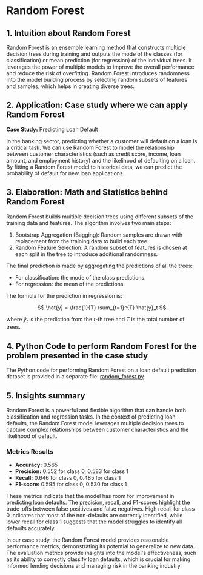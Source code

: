 # Random Forest

## 1. Intuition about Random Forest
Random Forest is an ensemble learning method that constructs multiple decision trees during training and outputs the mode of the classes (for classification) or mean prediction (for regression) of the individual trees. It leverages the power of multiple models to improve the overall performance and reduce the risk of overfitting. Random Forest introduces randomness into the model building process by selecting random subsets of features and samples, which helps in creating diverse trees.

## 2. Application: Case study where we can apply Random Forest
**Case Study:** Predicting Loan Default

In the banking sector, predicting whether a customer will default on a loan is a critical task. We can use Random Forest to model the relationship between customer characteristics (such as credit score, income, loan amount, and employment history) and the likelihood of defaulting on a loan. By fitting a Random Forest model to historical data, we can predict the probability of default for new loan applications.

## 3. Elaboration: Math and Statistics behind Random Forest
Random Forest builds multiple decision trees using different subsets of the training data and features. The algorithm involves two main steps:
1. Bootstrap Aggregation (Bagging): Random samples are drawn with replacement from the training data to build each tree.
2. Random Feature Selection: A random subset of features is chosen at each split in the tree to introduce additional randomness.

The final prediction is made by aggregating the predictions of all the trees:
- For classification: the mode of the class predictions.
- For regression: the mean of the predictions.

The formula for the prediction in regression is:

$$
\hat{y} = \frac{1}{T} \sum_{t=1}^{T} \hat{y}_t 
$$

where $\hat{y}_t$ is the prediction from the $t$-th tree and $T$ is the total number of trees.

## 4. Python Code to perform Random Forest for the problem presented in the case study
The Python code for performing Random Forest on a loan default prediction dataset is provided in a separate file: [random_forest.py](./random_forest.py).

## 5. Insights summary
Random Forest is a powerful and flexible algorithm that can handle both classification and regression tasks. In the context of predicting loan defaults, the Random Forest model leverages multiple decision trees to capture complex relationships between customer characteristics and the likelihood of default.

### Metrics Results
- **Accuracy:** 0.565
- **Precision:** 0.552 for class 0, 0.583 for class 1
- **Recall:** 0.646 for class 0, 0.485 for class 1
- **F1-score:** 0.595 for class 0, 0.530 for class 1

These metrics indicate that the model has room for improvement in predicting loan defaults. The precision, recall, and F1-scores highlight the trade-offs between false positives and false negatives. High recall for class 0 indicates that most of the non-defaults are correctly identified, while lower recall for class 1 suggests that the model struggles to identify all defaults accurately.

In our case study, the Random Forest model provides reasonable performance metrics, demonstrating its potential to generalize to new data. The evaluation metrics provide insights into the model's effectiveness, such as its ability to correctly classify loan defaults, which is crucial for making informed lending decisions and managing risk in the banking industry.
